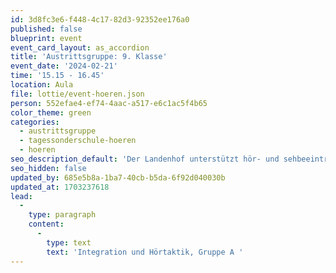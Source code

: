 ```yaml
---
id: 3d8fc3e6-f448-4c17-82d3-92352ee176a0
published: false
blueprint: event
event_card_layout: as_accordion
title: 'Austrittsgruppe: 9. Klasse'
event_date: '2024-02-21'
time: '15.15 - 16.45'
location: Aula
file: lottie/event-hoeren.json
person: 552efae4-ef74-4aac-a517-e6c1ac5f4b65
color_theme: green
categories:
  - austrittsgruppe
  - tagessonderschule-hoeren
  - hoeren
seo_description_default: 'Der Landenhof unterstützt hör- und sehbeeinträchtigte Kinder & Jugendliche in ihrem selbstbestimmten Leben durch Förderung ihrer Fähigkeiten & Entwicklung'
seo_hidden: false
updated_by: 685e5b8a-1ba7-40cb-b5da-6f92d040030b
updated_at: 1703237618
lead:
  -
    type: paragraph
    content:
      -
        type: text
        text: 'Integration und Hörtaktik, Gruppe A '
---
```

